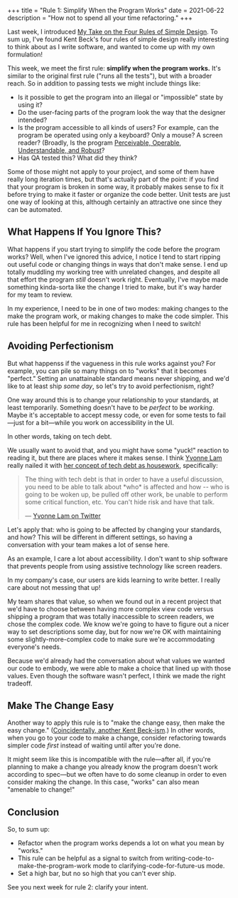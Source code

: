 +++
title = "Rule 1: Simplify When the Program Works"
date = 2021-06-22
description = "How not to spend all your time refactoring."
+++

Last week, I introduced [My Take on the Four Rules of Simple Design](@/posts/my-take-on-the-four-rules-of-simple-design.md).
To sum up, I've found Kent Beck's four rules of simple design really interesting to think about as I write software, and wanted to come up with my own formulation!

This week, we meet the first rule: **simplify when the program works.**
It's similar to the original first rule ("runs all the tests"), but with a broader reach.
So in addition to passing tests we might include things like:

- Is it possible to get the program into an illegal or "impossible" state by using it?
- Do the user-facing parts of the program look the way that the designer intended?
- Is the program accessible to all kinds of users?
  For example, can the program be operated using only a keyboard?
  Only a mouse?
  A screen reader?
  (Broadly, Is the program [Perceivable, Operable, Understandable, and Robust](https://www.w3.org/WAI/WCAG21/Understanding/intro#understanding-the-four-principles-of-accessibility)?
- Has QA tested this?
  What did they think?

Some of those might not apply to your project, and some of them have really long iteration times, but that's actually part of the point: if you find that your program is broken in some way, it probably makes sense to fix it before trying to make it faster or organize the code better.
Unit tests are just one way of looking at this, although certainly an attractive one since they can be automated.

## What Happens If You Ignore This?

What happens if you start trying to simplify the code before the program works?
Well, when I've ignored this advice, I notice I tend to start ripping out useful code or changing things in ways that don't make sense.
I end up totally muddling my working tree with unrelated changes, and despite all that effort the program *still* doesn't work right.
Eventually, I've maybe made something kinda-sorta like the change I tried to make, but it's way harder for my team to review.

In my experience, I need to be in one of two modes: making changes to the make the program work, or making changes to make the code simpler.
This rule has been helpful for me in recognizing when I need to switch!

## Avoiding Perfectionism

But what happenss if the vagueness in this rule works against you?
For example, you can pile so many things on to "works" that it becomes "perfect."
Setting an unattainable standard means never shipping, and we'd like to at least ship *some day*, so let's try to avoid perfectionism, right?

One way around this is to change your relationship to your standards, at least temporarily.
Something doesn't have to be *perfect* to be *working*.
Maybe it's acceptable to accept messy code, or even for some tests to fail&mdash;just for a bit&mdash;while you work on accessibility in the UI.

In other words, taking on tech debt.

We usually want to avoid that, and you might have some "yuck!" reaction to reading it, but there are places where it makes sense.
I think [Yvonne Lam](https://twitter.com/yvonnezlam) really nailed it with [her concept of tech debt as housework](https://twitter.com/yvonnezlam/status/1376631868972433408), specifically:

> The thing with tech debt is that in order to have a useful discussion, you need to be able to talk about \*who\* is affected and how -- who is going to be woken up, be pulled off other work, be unable to perform some critical function, etc. You can't hide risk and have that talk.
> 
> &mdash; [Yvonne Lam on Twitter](https://twitter.com/yvonnezlam/status/1376631868972433408)

Let's apply that: who is going to be affected by changing your standards, and how?
This will be different in different settings, so having a conversation with your team makes a lot of sense here.

As an example, I care a lot about accessibility. 
I don't want to ship software that prevents people from using assistive technology like screen readers.

In my company's case, our users are kids learning to write better.
I really care about not messing that up!

My team shares that value, so when we found out in a recent project that we'd have to choose between having more complex view code versus shipping a program that was totally inaccessible to screen readers, we chose the complex code.
We know we're going to have to figure out a nicer way to set descriptions some day, but for now we're OK with maintaining some slightly-more-complex code to make sure we're accommodating everyone's needs.

Because we'd already had the conversation about what values we wanted our code to embody, we were able to make a choice that lined up with those values.
Even though the software wasn't perfect, I think we made the right tradeoff.

## Make The Change Easy

Another way to apply this rule is to "make the change easy, then make the easy change."
([Coincidentally, another Kent Beck-ism](https://twitter.com/kentbeck/status/250733358307500032).)
In other words, when you go to your code to make a change, consider refactoring towards simpler code *first* instead of waiting until after you're done.

It might seem like this is incompatible with the rule&mdash;after all, if you're planning to make a change you already know the program doesn't work according to spec&mdash;but we often have to do some cleanup in order to even consider making the change.
In this case, "works" can also mean "amenable to change!"

## Conclusion

So, to sum up:

- Refactor when the program works depends a lot on what you mean by "works."
- This rule can be helpful as a signal to switch from writing-code-to-make-the-program-work mode to clarifying-code-for-future-us mode.
- Set a high bar, but no so high that you can't ever ship.

See you next week for rule 2: clarify your intent.
